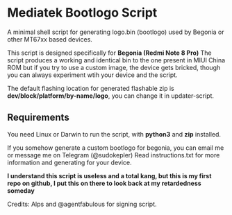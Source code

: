 # Mediatek Bootlogo Script
A minimal shell script for generating logo.bin (bootlogo) used by Begonia or other MT67xx based devices.

This script is designed specifically for **Begonia (Redmi Note 8 Pro)** The script produces a working and identical bin to the one present in MIUI China ROM but if you try to use a custom image, the device gets bricked, though you can always experiment wtih your device and the script.

The default flashing location for generated flashable zip is **dev/block/platform/by-name/logo**, you can change it in updater-script.

## Requirements
You need Linux or Darwin to run the script, with **python3** and **zip** installed.

If you somehow generate a custom bootlogo for begonia, you can email me or message me on Telegram (@sudokepler)
Read instructions.txt for more information and generating for your device.

**I understand this script is useless and a total kang, but this is my first repo on github, I put this on there to look back at my retardedness someday**

Credits: Alps and @agentfabulous for signing script.

